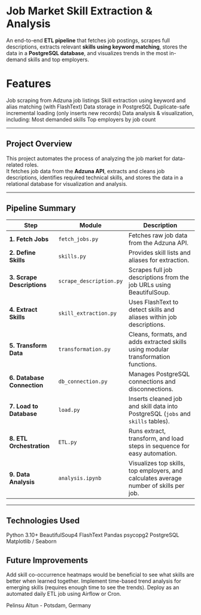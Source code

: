 # Job Market Skill Extraction & Analysis

An end-to-end **ETL pipeline** that fetches job postings, scrapes full descriptions, extracts relevant **skills using keyword matching**, stores the data in a **PostgreSQL database**, and visualizes trends in the most in-demand skills and top employers.


 # Features

Job scraping from Adzuna job listings
Skill extraction using keyword and alias matching (with FlashText)
Data storage in PostgreSQL
Duplicate-safe incremental loading (only inserts new records)
Data analysis & visualization, including:
Most demanded skills
Top employers by job count

---

## Project Overview

This project automates the process of analyzing the job market for data-related roles.  
It fetches job data from the **Adzuna API**, extracts and cleans job descriptions, identifies required technical skills, and stores the data in a relational database for visualization and analysis.

---

## Pipeline Summary

| Step | Module | Description |
|------|---------|-------------|
| **1. Fetch Jobs** | `fetch_jobs.py` | Fetches raw job data from the Adzuna API. |
| **2. Define Skills** | `skills.py` | Provides skill lists and aliases for extraction. |
| **3. Scrape Descriptions** | `scrape_description.py` | Scrapes full job descriptions from the job URLs using BeautifulSoup. |
| **4. Extract Skills** | `skill_extraction.py` | Uses FlashText to detect skills and aliases within job descriptions. |
| **5. Transform Data** | `transformation.py` | Cleans, formats, and adds extracted skills using modular transformation functions. |
| **6. Database Connection** | `db_connection.py` | Manages PostgreSQL connections and disconnections. |
| **7. Load to Database** | `load.py` | Inserts cleaned job and skill data into PostgreSQL (`jobs` and `skills` tables). |
| **8. ETL Orchestration** | `ETL.py` | Runs extract, transform, and load steps in sequence for easy automation. |
| **9. Data Analysis** | `analysis.ipynb` | Visualizes top skills, top employers, and calculates average number of skills per job. |

---

## Technologies Used

Python 3.10+
BeautifulSoup4
FlashText
Pandas
psycopg2
PostgreSQL
Matplotlib / Seaborn

## Future Improvements

Add skill co-occurrence heatmaps would be beneficial to see what skills are better when learned together.
Implement time-based trend analysis for emerging skills (requires enough time to see the trends).
Deploy as an automated daily ETL job using Airflow or Cron. 

Pelinsu Altun - Potsdam, Germany
